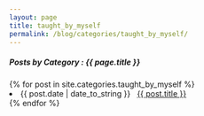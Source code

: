```yaml
---
layout: page
title: taught_by_myself
permalink: /blog/categories/taught_by_myself/
---
```


<h5> Posts by Category : {{ page.title }} </h5>

<div class="card">
{% for post in site.categories.taught_by_myself %}
 <li class="category-posts"><span>{{ post.date | date_to_string }}</span> &nbsp; <a href="{{ post.url }}">{{ post.title }}</a></li>
{% endfor %}
</div>